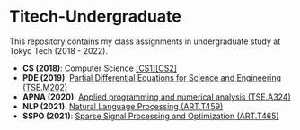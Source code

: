 # Titech-Undergraduate
This repository contains my class assignments in undergraduate study at Tokyo Tech (2018 - 2022).
- **CS (2018)**: Computer Science [[CS1]](http://www.ocw.titech.ac.jp/index.php?module=General&action=T0300&GakubuCD=7&KamokuCD=110800&KougiCD=201811489&Nendo=2018&vid=03&lang=EN)[[CS2]](http://www.ocw.titech.ac.jp/index.php?module=General&action=T0300&GakubuCD=7&KamokuCD=110800&KougiCD=201811490&Nendo=2018&vid=03&lang=EN)
- **PDE (2019)**: [Partial Differential Equations for Science and Engineering (TSE.M202)](http://www.ocw.titech.ac.jp/index.php?module=General&action=T0300&JWC=201902680&lang=EN)
- **APNA (2020)**: [Applied programming and numerical analysis (TSE.A324)](http://www.ocw.titech.ac.jp/index.php?module=General&action=T0300&JWC=202018090&lang=EN)
- **NLP (2021)**: [Natural Language Processing (ART.T459)](http://www.ocw.titech.ac.jp/index.php?module=General&action=T0300&GakubuCD=4&GakkaCD=342305&KeiCD=23&course=5&KougiCD=202104846&Nendo=2021&lang=EN&vid=03)
- **SSPO (2021)**: [Sparse Signal Processing and Optimization (ART.T465)](http://www.ocw.titech.ac.jp/index.php?module=General&action=T0300&GakubuCD=4&GakkaCD=342205&KeiCD=22&course=5&KougiCD=202127940&Nendo=2021&lang=EN&vid=03)
